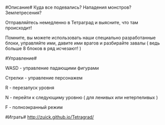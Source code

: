 #Описание#
Куда все подевались? Нападения монстров? Землетресения? 

Отправляйтесь немедленно в Тетраград и выясните, что там происходит! 

Помните, вы можете использовать наши специально разработанные блоки, управляйте ими, давите ими врагов и разбирайте завалы ( ведь больше 8 блоков в ряд исчезают! )

#Управление#

WASD - управление падающими фигурами

Стрелки - управление персонажем

R - перезапуск уровня

N - перейти к следующиму уровню ( для ленивых или нетерпеливых )

F - полноэкранный режим

#Играть#
http://zuick.github.io/Tetragrad/